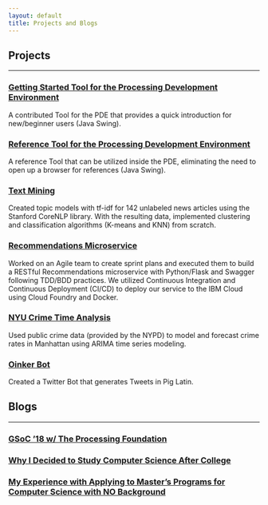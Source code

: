 ```yaml
---
layout: default
title: Projects and Blogs
---
```


## Projects
----
### <a href="https://www.github.com/jaewhyun/GettingStarted">Getting Started Tool for the Processing Development Environment</a>

A contributed Tool for the PDE that provides a quick introduction for new/beginner users (Java Swing).

### <a href="https://www.github.com/jaewhyun/ReferenceTool">Reference Tool for the Processing Development Environment</a>

A reference Tool that can be utilized inside the PDE, eliminating the need to open up a browser for references (Java Swing).

### <a href="https://github.com/jaewhyun/text_analytics">Text Mining</a>

Created topic models with tf-idf for 142 unlabeled news articles using the Stanford CoreNLP library. With the resulting data, implemented clustering and classification algorithms (K-means and KNN) from scratch.

### <a href="https://github.com/NYU-DevOps-S18-Recommendations/recommendations">Recommendations Microservice</a>

Worked on an Agile team to create sprint plans and executed them to build a RESTful Recommendations microservice with Python/Flask and Swagger following TDD/BDD practices. We utilized Continuous Integration and Continuous Deployment (CI/CD) to deploy our service to the IBM Cloud using Cloud Foundry and Docker.

### <a href="https://github.com/jaewhyun/nyc_crime_time_analysis">NYU Crime Time Analysis</a>

Used public crime data (provided by the NYPD) to model and forecast crime rates in Manhattan using ARIMA time series modeling.

### <a href="https://github.com/jaewhyun/oinker_bot">Oinker Bot</a>

Created a Twitter Bot that generates Tweets in Pig Latin.


## Blogs
----
### <a href="https://medium.com/@jaewhyun/gsoc-18-w-the-processing-foundation-b6e8af4d342c">GSoC ’18 w/ The Processing Foundation</a>

### <a href="https://medium.com/@jaewhyun/why-i-decided-to-study-computer-science-after-college-b2f5ddd3bffa">Why I Decided to Study Computer Science After College</a>

### <a href="https://medium.com/@jaewhyun/my-experience-with-getting-into-a-masters-program-for-computer-science-6b7af6f22cb1">My Experience with Applying to Master’s Programs for Computer Science with NO Background</a>
